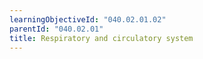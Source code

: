 ```yaml
---
learningObjectiveId: "040.02.01.02"
parentId: "040.02.01"
title: Respiratory and circulatory system
---
```

